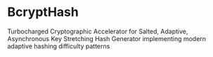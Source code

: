 # BcryptHash
Turbocharged Cryptographic Accelerator for Salted, Adaptive, Asynchronous Key Stretching Hash Generator implementing modern adaptive hashing difficulty patterns
